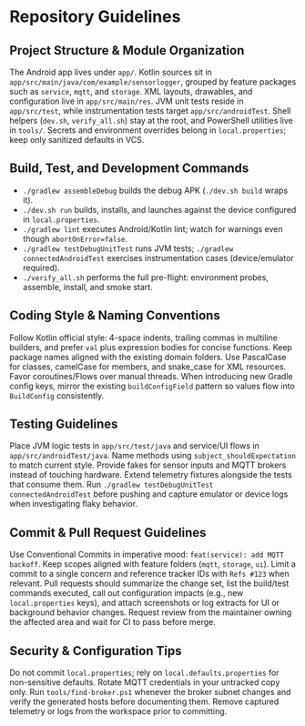 # Repository Guidelines

## Project Structure & Module Organization
The Android app lives under `app/`. Kotlin sources sit in `app/src/main/java/com/example/sensorlogger`, grouped by feature packages such as `service`, `mqtt`, and `storage`. XML layouts, drawables, and configuration live in `app/src/main/res`. JVM unit tests reside in `app/src/test`, while instrumentation tests target `app/src/androidTest`. Shell helpers (`dev.sh`, `verify_all.sh`) stay at the root, and PowerShell utilities live in `tools/`. Secrets and environment overrides belong in `local.properties`; keep only sanitized defaults in VCS.

## Build, Test, and Development Commands
- `./gradlew assembleDebug` builds the debug APK (`./dev.sh build` wraps it).
- `./dev.sh run` builds, installs, and launches against the device configured in `local.properties`.
- `./gradlew lint` executes Android/Kotlin lint; watch for warnings even though `abortOnError=false`.
- `./gradlew testDebugUnitTest` runs JVM tests; `./gradlew connectedAndroidTest` exercises instrumentation cases (device/emulator required).
- `./verify_all.sh` performs the full pre-flight: environment probes, assemble, install, and smoke start.

## Coding Style & Naming Conventions
Follow Kotlin official style: 4-space indents, trailing commas in multiline builders, and prefer `val` plus expression bodies for concise functions. Keep package names aligned with the existing domain folders. Use PascalCase for classes, camelCase for members, and snake_case for XML resources. Favor coroutines/Flows over manual threads. When introducing new Gradle config keys, mirror the existing `buildConfigField` pattern so values flow into `BuildConfig` consistently.

## Testing Guidelines
Place JVM logic tests in `app/src/test/java` and service/UI flows in `app/src/androidTest/java`. Name methods using `subject_shouldExpectation` to match current style. Provide fakes for sensor inputs and MQTT brokers instead of touching hardware. Extend telemetry fixtures alongside the tests that consume them. Run `./gradlew testDebugUnitTest connectedAndroidTest` before pushing and capture emulator or device logs when investigating flaky behavior.

## Commit & Pull Request Guidelines
Use Conventional Commits in imperative mood: `feat(service): add MQTT backoff`. Keep scopes aligned with feature folders (`mqtt`, `storage`, `ui`). Limit a commit to a single concern and reference tracker IDs with `Refs #123` when relevant. Pull requests should summarize the change set, list the build/test commands executed, call out configuration impacts (e.g., new `local.properties` keys), and attach screenshots or log extracts for UI or background behavior changes. Request review from the maintainer owning the affected area and wait for CI to pass before merge.

## Security & Configuration Tips
Do not commit `local.properties`; rely on `local.defaults.properties` for non-sensitive defaults. Rotate MQTT credentials in your untracked copy only. Run `tools/find-broker.ps1` whenever the broker subnet changes and verify the generated hosts before documenting them. Remove captured telemetry or logs from the workspace prior to committing.
